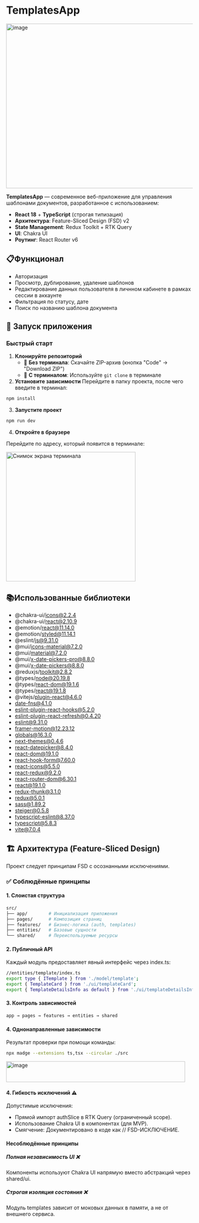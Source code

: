 # TemplatesApp

 <img width="960" height="444" alt="image" src="https://github.com/user-attachments/assets/6ab61845-85a3-468c-8910-9e7140c910ff" />
 
**TemplatesApp** — современное веб-приложение для управления шаблонами документов, разработанное с использованием:

- **React 18** + **TypeScript** (строгая типизация)
- **Архитектура**: Feature-Sliced Design (FSD) v2
- **State Management**: Redux Toolkit + RTK Query
- **UI**: Chakra UI 
- **Роутинг**: React Router v6

## 📋Функционал
- Авторизация
- Просмотр, дублирование, удаление шаблонов
- Редактирование данных пользователя в личнном кабинете в рамках сессии в аккаунте
- Фильтрация по статусу, дате
- Поиск по названию шаблона документа

## 🚀 Запуск приложения

### Быстрый старт
1. **Клонируйте репозиторий**  
   - 🔹 **Без терминала**: Скачайте ZIP-архив (кнопка "Code" → "Download ZIP")  
   - 🔹 **С терминалом**: Используйте `git clone` в терминале
2. **Установите зависимости**
Перейдите в папку проекта, после чего введите в терминал:
```bash
npm install
```
3. **Запустите проект**
```bash
npm run dev
```
4. **Откройте в браузере**
   
Перейдите по адресу, который появится в терминале:

<img width="349" alt="Снимок экрана терминала" src="https://github.com/user-attachments/assets/51d0367b-703b-4727-aa55-9e0ae52745d8">

## 📚Использованные библиотеки
- @chakra-ui/icons@2.2.4
- @chakra-ui/react@2.10.9
- @emotion/react@11.14.0
- @emotion/styled@11.14.1
- @eslint/js@9.31.0
- @mui/icons-material@7.2.0
- @mui/material@7.2.0
- @mui/x-date-pickers-pro@8.8.0
- @mui/x-date-pickers@8.8.0
- @reduxjs/toolkit@2.8.2
- @types/node@20.19.8
- @types/react-dom@19.1.6
- @types/react@19.1.8
- @vitejs/plugin-react@4.6.0
- date-fns@4.1.0
- eslint-plugin-react-hooks@5.2.0
- eslint-plugin-react-refresh@0.4.20
- eslint@9.31.0
- framer-motion@12.23.12
- globals@16.3.0
- next-themes@0.4.6
- react-datepicker@8.4.0
- react-dom@19.1.0
- react-hook-form@7.60.0
- react-icons@5.5.0
- react-redux@9.2.0
- react-router-dom@6.30.1
- react@19.1.0
- redux-thunk@3.1.0
- redux@5.0.1
- sass@1.89.2
- steiger@0.5.8
- typescript-eslint@8.37.0
- typescript@5.8.3
- vite@7.0.4

## 🏗 Архитектура (Feature-Sliced Design)

Проект следует принципам FSD с осознанными исключениями.

### ✅ Соблюдённые принципы

#### 1. Слоистая структура
```bash
src/
├── app/        # Инициализация приложения
├── pages/      # Композиция страниц
├── features/   # Бизнес-логика (auth, templates)
├── entities/   # Базовые сущности
└── shared/     # Переиспользуемые ресурсы
```
#### 2. Публичный API
Каждый модуль предоставляет явный интерфейс через index.ts:
```bash
//entities/template/index.ts
export type { ITemplate } from './model/template';
export { TemplateCard } from './ui/templateCard';
export { TemplateDetailsInfo as default } from './ui/templateDetailsInfo';
```
#### 3. Контроль зависимостей
```bash
app → pages → features → entities → shared
```

#### 4. Однонаправленные зависимости
Результат проверки при помощи команды:
```bash
npx madge --extensions ts,tsx --circular ./src
```

<img width="483" height="56" alt="image" src="https://github.com/user-attachments/assets/1ce210c6-8e68-4efb-ac15-62114bc232cd" />

#### 4. Гибкость исключений ⚠️
Допустимые исключения:
- Прямой импорт authSlice в RTK Query (ограниченный scope).
- Использование Chakra UI в компонентах (для MVP).
- Смягчение: Документировано в коде как // FSD-ИСКЛЮЧЕНИЕ.

#### Несоблюдённые принципы
##### Полная независимость UI ❌
Компоненты используют Chakra UI напрямую вместо абстракций через shared/ui.
##### Строгая изоляция состояния ❌
Модуль templates зависит от моковых данных в памяти, а не от внешнего сервиса.


